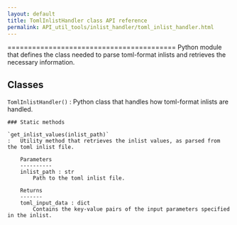 ```yaml
---
layout: default
title: TomlInlistHandler class API reference
permalink: API_util_tools/inlist_handler/toml_inlist_handler.html
---
```


=========================================
Python module that defines the class needed to parse toml-format inlists and retrieves the necessary information.

Classes
-------

`TomlInlistHandler()`
:   Python class that handles how toml-format inlists are handled.

    ### Static methods

    `get_inlist_values(inlist_path)`
    :   Utility method that retrieves the inlist values, as parsed from the toml inlist file.
        
        Parameters
        ----------
        inlist_path : str
            Path to the toml inlist file.
        
        Returns
        -------
        toml_input_data : dict
            Contains the key-value pairs of the input parameters specified in the inlist.
